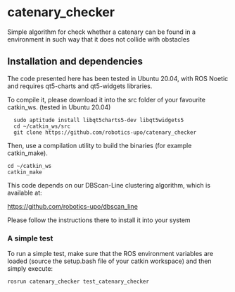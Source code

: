# catenary_checker
Simple algorithm for check whether a catenary can be found in a environment in such way that it does not collide with obstacles

## Installation and dependencies

The code presented here has been tested in Ubuntu 20.04, with ROS Noetic and requires qt5-charts and qt5-widgets libraries.

To compile it, please download it into the src folder of your favourite catkin_ws.  (tested in Ubuntu 20.04)

```
  sudo aptitude install libqt5charts5-dev libqt5widgets5    
  cd ~/catkin_ws/src
  git clone https://github.com/robotics-upo/catenary_checker
```

Then, use a compilation utility to build the binaries (for example catkin_make).

```
cd ~/catkin_ws
catkin_make
```

This code depends on our DBScan-Line clustering algorithm, which is available at:

https://github.com/robotics-upo/dbscan_line

Please follow the instructions there to install it into your system

### A simple test

To run a simple test, make sure that the ROS environment variables are loaded (source the setup.bash file of your catkin workspace) and then simply execute:

```
rosrun catenary_checker test_catenary_checker
```
